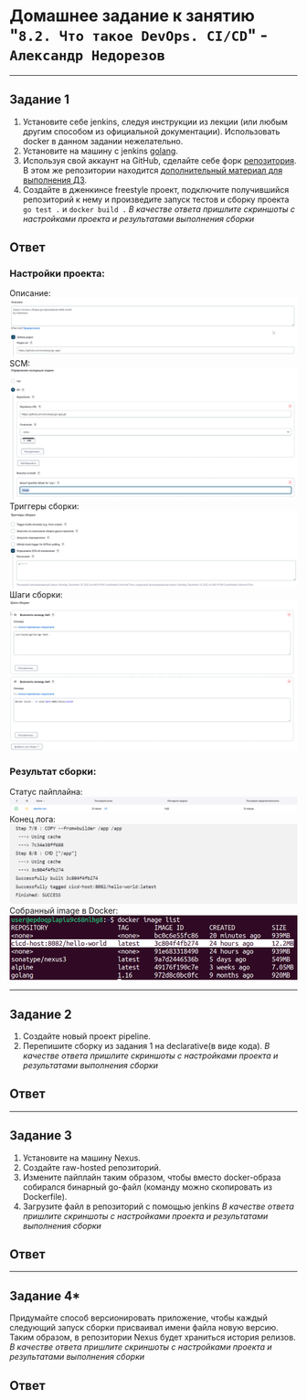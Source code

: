 # Домашнее задание к занятию "`8.2. Что такое DevOps. СI/СD`" - `Александр Недорезов`

---

## Задание 1

1. Установите себе jenkins, следуя инструкции из лекции (или любым другим способом из официальной документации). Использовать docker в данном задании нежелательно.
2. Установите на машину с jenkins [golang](https://golang.org/doc/install).
3. Используя свой аккаунт на GitHub, сделайте себе форк [репозитория](https://github.com/netology-code/sdvps-materials.git). В этом же репозитории находится [дополнительный материал для выполнения ДЗ](https://github.com/netology-code/sdvps-materials/blob/main/CICD/8.2-hw.md).
3. Создайте в дженкинсе freestyle проект, подключите получившийся репозиторий к нему и произведите запуск тестов и сборку проекта ```go test .``` и  ```docker build .```
*В качестве ответа пришлите скриншоты с настройками проекта и результатами выполнения сборки*

## Ответ

### Настройки проекта: 
Описание:
![Описание](https://github.com/smutosey/8-02-cicd-hw/blob/main/img/screen-1.png)
SCM:
![SCM](https://github.com/smutosey/8-02-cicd-hw/blob/main/img/screen-2.png)
Триггеры сборки:
![Триггеры сборки](https://github.com/smutosey/8-02-cicd-hw/blob/main/img/screen-3.png)
Шаги сборки:
![Шаги сборки](https://github.com/smutosey/8-02-cicd-hw/blob/main/img/screen-4.png)

### Результат сборки: 
Статус пайплайна:
![Статус пайплайна](https://github.com/smutosey/8-02-cicd-hw/blob/main/img/screen-6.png)
Конец лога:
![Конец лога](https://github.com/smutosey/8-02-cicd-hw/blob/main/img/screen-7.png)
Собранный image в Docker:
![image](https://github.com/smutosey/8-02-cicd-hw/blob/main/img/screen-5.png)

---

## Задание 2

1. Создайте новый проект pipeline.
2. Перепишите сборку из задания 1 на declarative(в виде кода).
*В качестве ответа пришлите скриншоты с настройками проекта и результатами выполнения сборки*

## Ответ

---

## Задание 3

1. Установите на машину Nexus.
1. Создайте raw-hosted репозиторий.
1. Измените пайплайн таким образом, чтобы вместо docker-образа собирался бинарный go-файл (команду можно скопировать из Dockerfile).
1. Загрузите файл в репозиторий с помощью jenkins
*В качестве ответа пришлите скриншоты с настройками проекта и результатами выполнения сборки*

## Ответ

---

## Задание 4*

Придумайте способ версионировать приложение, чтобы каждый следующий запуск сборки присваивал имени файла новую версию. Таким образом, в репозитории Nexus будет храниться история релизов.
*В качестве ответа пришлите скриншоты с настройками проекта и результатами выполнения сборки*

## Ответ
